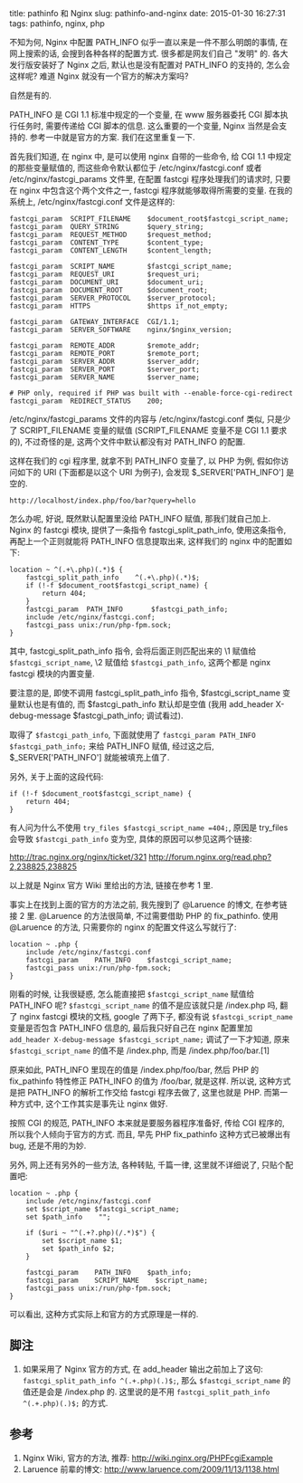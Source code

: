 title: pathinfo 和 Nginx
slug: pathinfo-and-nginx
date: 2015-01-30 16:27:31
tags: pathinfo, nginx, php

不知为何, Nginx 中配置 PATH\_INFO 似乎一直以来是一件不那么明朗的事情, 在网上搜索的话, 会搜到各种各样的配置方式. 很多都是网友们自己 "发明" 的. 各大发行版安装好了 Nginx 之后, 默认也是没有配置对 PATH_INFO 的支持的, 怎么会这样呢? 难道 Nginx 就没有一个官方的解决方案吗?

自然是有的.

PATH\_INFO 是 CGI 1.1 标准中规定的一个变量, 在 www 服务器委托 CGI 脚本执行任务时, 需要传递给 CGI 脚本的信息. 这么重要的一个变量, Nginx 当然是会支持的. 参考一中就是官方的方案. 我们在这里重复一下.

首先我们知道, 在 nginx 中, 是可以使用 nginx 自带的一些命令, 给 CGI 1.1 中规定的那些变量赋值的, 而这些命令默认都位于 /etc/nginx/fastcgi.conf 或者 /etc/nginx/fastcgi_params 文件里, 在配置 fastcgi 程序处理我们的请求时, 只要在 nginx 中包含这个两个文件之一, fastcgi 程序就能够取得所需要的变量. 在我的系统上, /etc/nginx/fastcgi.conf 文件是这样的:

    fastcgi_param  SCRIPT_FILENAME    $document_root$fastcgi_script_name;
    fastcgi_param  QUERY_STRING       $query_string;
    fastcgi_param  REQUEST_METHOD     $request_method;
    fastcgi_param  CONTENT_TYPE       $content_type;
    fastcgi_param  CONTENT_LENGTH     $content_length;
    
    fastcgi_param  SCRIPT_NAME        $fastcgi_script_name;
    fastcgi_param  REQUEST_URI        $request_uri;
    fastcgi_param  DOCUMENT_URI       $document_uri;
    fastcgi_param  DOCUMENT_ROOT      $document_root;
    fastcgi_param  SERVER_PROTOCOL    $server_protocol;
    fastcgi_param  HTTPS              $https if_not_empty;
    
    fastcgi_param  GATEWAY_INTERFACE  CGI/1.1;
    fastcgi_param  SERVER_SOFTWARE    nginx/$nginx_version;
    
    fastcgi_param  REMOTE_ADDR        $remote_addr;
    fastcgi_param  REMOTE_PORT        $remote_port;
    fastcgi_param  SERVER_ADDR        $server_addr;
    fastcgi_param  SERVER_PORT        $server_port;
    fastcgi_param  SERVER_NAME        $server_name;

    # PHP only, required if PHP was built with --enable-force-cgi-redirect
    fastcgi_param  REDIRECT_STATUS    200;

/etc/nginx/fastcgi_params 文件的内容与 /etc/nginx/fastcgi.conf 类似, 只是少了 SCRIPT_FILENAME 变量的赋值 (SCRIPT_FILENAME 变量不是 CGI 1.1 要求的), 不过奇怪的是, 这两个文件中默认都没有对 PATH_INFO 的配置.

这样在我们的 cgi 程序里, 就拿不到 PATH_INFO 变量了, 以 PHP 为例, 假如你访问如下的 URI (下面都是以这个 URI 为例子), 会发现 $_SERVER['PATH_INFO'] 是空的.

    http://localhost/index.php/foo/bar?query=hello

怎么办呢, 好说, 既然默认配置里没给 PATH_INFO 赋值, 那我们就自己加上. Nginx 的 fastcgi 模块, 提供了一条指令 fastcgi_split_path_info, 使用这条指令, 再配上一个正则就能将 PATH_INFO 信息提取出来, 这样我们的 nginx 中的配置如下:

    location ~ ^(.+\.php)(.*)$ {
        fastcgi_split_path_info    ^(.+\.php)(.*)$; 
        if (!-f $document_root$fastcgi_script_name) {
            return 404;
        }
        fastcgi_param  PATH_INFO       $fastcgi_path_info;
        include /etc/nginx/fastcgi.conf;
        fastcgi_pass unix:/run/php-fpm.sock;
    }

其中, fastcgi_split_path_info 指令, 会将后面正则匹配出来的 \1 赋值给 `$fastcgi_script_name`, \2 赋值给 `$fastcgi_path_info`, 这两个都是 nginx fastcgi 模块的内置变量.

要注意的是, 即使不调用 fastcgi_split_path_info 指令, \$fastcgi_script_name 变量默认也是有值的, 而 \$fastcgi_path_info 默认却是空值 (我用 add_header X-debug-message \$fastcgi_path_info; 调试看过).

取得了 `$fastcgi_path_info`, 下面就使用了 `fastcgi_param PATH_INFO $fastcgi_path_info;` 来给 PATH_INFO 赋值, 经过这之后, $_SERVER['PATH_INFO'] 就能被填充上值了.

另外, 关于上面的这段代码:

    if (!-f $document_root$fastcgi_script_name) {
        return 404;
    }

有人问为什么不使用 `try_files $fastcgi_script_name =404;`, 原因是 try_files 会导致 `$fastcgi_path_info` 变为空, 具体的原因可以参见这两个链接:

http://trac.nginx.org/nginx/ticket/321
http://forum.nginx.org/read.php?2,238825,238825

以上就是 Nginx 官方 Wiki 里给出的方法, 链接在参考 1 里.

事实上在找到上面的官方的方法之前, 我先搜到了 @Laruence 的博文, 在参考链接 2 里. @Laruence 的方法很简单, 不过需要借助 PHP 的 fix_pathinfo. 使用 @Laruence 的方法, 只需要你的 nginx 的配置文件这么写就行了:

    location ~ .php {
        include /etc/nginx/fastcgi.conf
        fastcgi_param    PATH_INFO    $fastcgi_script_name;
        fastcgi_pass unix:/run/php-fpm.sock;
    }

刚看的时候, 让我很疑惑, 怎么能直接把 `$fastcgi_script_name` 赋值给 PATH_INFO 呢? `$fastcgi_script_name` 的值不是应该就只是 /index.php 吗, 翻了 nginx fastcgi 模块的文档, google 了两下子, 都没有说 `$fastcgi_script_name` 变量是否包含 PATH_INFO 信息的, 最后我只好自己在 nginx 配置里加 `add_header X-debug-message $fastcgi_script_name;` 调试了一下才知道, 原来 `$fastcgi_script_name` 的值不是 /index.php, 而是 /index.php/foo/bar.[1]

原来如此, PATH_INFO 里现在的值是 /index.php/foo/bar, 然后 PHP 的 fix_pathinfo 特性修正 PATH_INFO 的值为 /foo/bar, 就是这样. 所以说, 这种方式是把 PATH_INFO 的解析工作交给 fastcgi 程序去做了, 这里也就是 PHP. 而第一种方式中, 这个工作其实是事先让 nginx 做好.

按照 CGI 的规范, PATH_INFO 本来就是要服务器程序准备好, 传给 CGI 程序的, 所以我个人倾向于官方的方式. 而且, 早先 PHP fix_pathinfo 这种方式已被爆出有 bug, 还是不用的为妙.

另外, 网上还有另外的一些方法, 各种转贴, 千篇一律, 这里就不详细说了, 只贴个配置吧:

    location ~ .php {
        include /etc/nginx/fastcgi.conf
        set $script_name $fastcgi_script_name;
        set $path_info    "";
    
        if ($uri ~ "^(.+?.php)(/.*)$") {
            set $script_name $1;
            set $path_info $2;
        }
    
        fastcgi_param    PATH_INFO    $path_info;
        fastcgi_param    SCRIPT_NAME    $script_name;
        fastcgi_pass unix:/run/php-fpm.sock;
    }

可以看出, 这种方式实际上和官方的方式原理是一样的.

## 脚注

1. 如果采用了 Nginx 官方的方式, 在 add_header 输出之前加上了这句: `fastcgi_split_path_info ^(.+.php)(.)$;`, 那么 `$fastcgi_script_name` 的值还是会是 /index.php 的. 这里说的是不用 `fastcgi_split_path_info ^(.+.php)(.)$;` 的方式.

## 参考

1. Nginx Wiki, 官方的方法, 推荐: http://wiki.nginx.org/PHPFcgiExample
2. Laruence 前辈的博文: http://www.laruence.com/2009/11/13/1138.html
